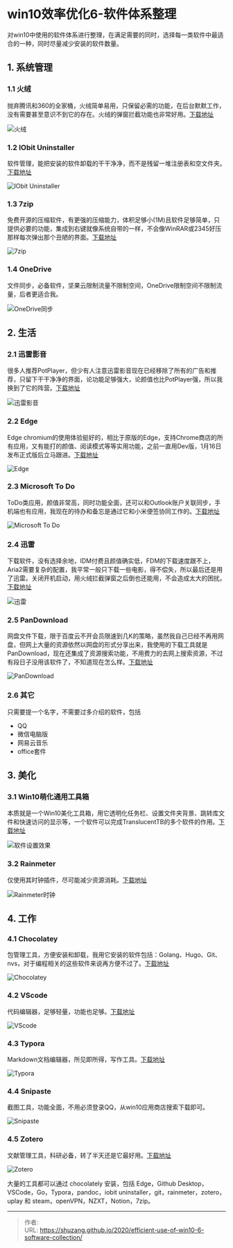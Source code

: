 # win10效率优化6-软件体系整理


对win10中使用的软件体系进行整理，在满足需要的同时，选择每一类软件中最适合的一种，同时尽量减少安装的软件数量。

## 1. 系统管理

### 1.1 火绒

抛弃腾讯和360的全家桶，火绒简单易用，只保留必需的功能，在后台默默工作，没有需要甚至意识不到它的存在。火绒的弹窗拦截功能也非常好用。[下载地址](https://www.huorong.cn/)

![火绒](https://picped-1301226557.cos.ap-beijing.myqcloud.com/BC_20200119_72677571-c7f09080-3ad8-11ea-8c1d-753b3290990c.png)

### 1.2 IObit Uninstaller

软件管理，能把安装的软件卸载的干干净净，而不是残留一堆注册表和空文件夹。[下载地址](https://www.iobit.com/en/advanceduninstaller.php)

![IObit Uninstaller](https://picped-1301226557.cos.ap-beijing.myqcloud.com/BC_20200119_72677577-d343bc00-3ad8-11ea-86de-5d857ad1813d.png)

### 1.3 7zip

免费开源的压缩软件，有更强的压缩能力，体积足够小(1M)且软件足够简单，只提供必要的功能，集成到右键就像系统自带的一样，不会像WinRAR或2345好压那样每次弹出那个丑陋的界面。[下载地址](https://www.7-zip.org/)

![7zip](https://picped-1301226557.cos.ap-beijing.myqcloud.com/BC_20200119_72677580-de96e780-3ad8-11ea-8807-aba5823d05a1.png)

### 1.4 OneDrive

文件同步，必备软件，坚果云限制流量不限制空间，OneDrive限制空间不限制流量，后者更适合我。

![OneDrive同步](https://picped-1301226557.cos.ap-beijing.myqcloud.com/BC_20200119_72677584-e9517c80-3ad8-11ea-9a4f-e5e936beb50c.png)

## 2. 生活

### 2.1 迅雷影音

很多人推荐PotPlayer，但少有人注意迅雷影音现在已经移除了所有的广告和推荐，只留下干干净净的界面，论功能足够强大，论颜值也比PotPlayer强，所以我换到了它的阵营。[下载地址](http://video.xunlei.com/pc.html)

![迅雷影音](https://picped-1301226557.cos.ap-beijing.myqcloud.com/BC_20200119_72677588-fb331f80-3ad8-11ea-87ff-da0942c0120d.png)

### 2.2 Edge

Edge chromium的使用体验挺好的，相比于原版的Edge，支持Chrome商店的所有应用，又有能打的颜值、阅读模式等等实用功能，之前一直用Dev版，1月16日发布正式版后立马跟进。[下载地址](https://www.microsoft.com/en-us/edge?icid=SMC-IA-4501095)

![Edge](https://picped-1301226557.cos.ap-beijing.myqcloud.com/BC_20200119_72677593-0dad5900-3ad9-11ea-9401-7d9ea4db5429.png)

### 2.3 Microsoft To Do

ToDo类应用，颜值非常高，同时功能全面，还可以和Outlook账户关联同步，手机端也有应用，我现在的待办和备忘是通过它和小米便签协同工作的。[下载地址](https://todo.microsoft.com/tasks/)

![Microsoft To Do](https://picped-1301226557.cos.ap-beijing.myqcloud.com/BC_20200119_72677594-17cf5780-3ad9-11ea-81af-541e31ffcf69.png)

### 2.4 迅雷

下载软件，没有选择余地，IDM付费且颜值确实低，FDM的下载速度跟不上，Aria2需要复杂的配置，我平常一般只下载一些电影，得不偿失，所以最后还是用了迅雷。关闭开机启动，用火绒拦截弹窗之后倒也还能用，不会造成太大的困扰。[下载地址](https://dl.xunlei.com/)

![迅雷](https://picped-1301226557.cos.ap-beijing.myqcloud.com/BC_20200119_72677591-038b5a80-3ad9-11ea-92eb-ff28324f2848.png)

### 2.5 PanDownload

网盘文件下载，限于百度云不开会员限速到几K的策略，虽然我自己已经不再用网盘，但网上大量的资源依然以网盘的形式分享出来，我使用的下载工具就是PanDownload，现在还集成了资源搜索功能，不用费力的去网上搜索资源，不过有段日子没用该软件了，不知道现在怎么样。[下载地址](http://pandownload.com/)

![PanDownload](https://picped-1301226557.cos.ap-beijing.myqcloud.com/BC_20200119_72677598-261d7380-3ad9-11ea-87ec-9705eeaee798.png)

### 2.6 其它

只需要提一个名字，不需要过多介绍的软件，包括

- QQ
- 微信电脑版
- 网易云音乐
- office套件

## 3. 美化

### 3.1 Win10萌化通用工具箱

本质就是一个Win10美化工具箱，用它透明化任务栏、设置文件夹背景、跳转库文件和快速访问的显示等，一个软件可以完成TranslucentTB的多个软件的作用。[下载地址](http://www.pcmoe.net/thread-71266-1-1.html)

![软件设置效果](https://picped-1301226557.cos.ap-beijing.myqcloud.com/BC_20200119_72677604-3b929d80-3ad9-11ea-99cb-1fa214b10d4c.png)

### 3.2 Rainmeter

仅使用其时钟插件，尽可能减少资源消耗。[下载地址](https://www.rainmeter.net/)

![Rainmeter时钟](https://picped-1301226557.cos.ap-beijing.myqcloud.com/BC_20200119_72677607-477e5f80-3ad9-11ea-97ce-9c287309bb46.png)

## 4. 工作

### 4.1 Chocolatey

包管理工具，方便安装和卸载，我用它安装的软件包括：Golang、Hugo、Git、nvs，对于编程相关的这些软件来说再方便不过了。[下载地址](https://chocolatey.org/)

![Chocolatey](https://picped-1301226557.cos.ap-beijing.myqcloud.com/BC_20200119_72677612-5402b800-3ad9-11ea-8725-fd329f03c210.png)

### 4.2 VScode

代码编辑器，足够轻量，功能也足够。[下载地址](https://code.visualstudio.com/)

![VScode](https://picped-1301226557.cos.ap-beijing.myqcloud.com/BC_20200119_72677620-5e24b680-3ad9-11ea-8ed0-f3ac370c02c7.png)

### 4.3 Typora

Markdown文档编辑器，所见即所得，写作工具。[下载地址](https://typora.io/)

![Typora](https://picped-1301226557.cos.ap-beijing.myqcloud.com/BC_20200119_72677622-667cf180-3ad9-11ea-8a86-09ea51dc4bc0.png)

### 4.4 Snipaste

截图工具，功能全面，不用必须登录QQ，从win10应用商店搜索下载即可。

![Snipaste](https://picped-1301226557.cos.ap-beijing.myqcloud.com/BC_20200119_72677625-70065980-3ad9-11ea-9da2-16b5a923a447.png)

### 4.5 Zotero

文献管理工具，科研必备，转了半天还是它最好用。[下载地址](https://www.zotero.org/)

![Zotero](https://picped-1301226557.cos.ap-beijing.myqcloud.com/BC_20200119_72677631-7a285800-3ad9-11ea-8319-9c6c398ca377.png)

大量的工具都可以通过 chocolately 安装，包括 Edge，Github Desktop，VSCode，Go，Typora，pandoc，iobit uninstaller，git，rainmeter，zotero，uplay 和 steam，openVPN，NZXT，Notion，7zip。

---

> 作者:   
> URL: https://shuzang.github.io/2020/efficient-use-of-win10-6-software-collection/  

